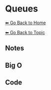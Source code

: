 # Queues
[⬅ Go Back to Home](../README.md)

[⬅ Go Back to Topic](/stacks-queues.md)

## Notes

## Big O

## Code